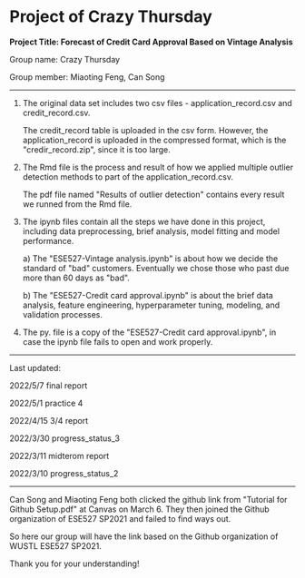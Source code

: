 # Project of Crazy Thursday

**Project Title: Forecast of Credit Card Approval Based on Vintage Analysis**

Group name: Crazy Thursday

Group member: Miaoting Feng, Can Song


******
1) The original data set includes two csv files - application_record.csv and credit_record.csv.
   
   The credit_record table is uploaded in the csv form. However, the application_record is uploaded in the compressed format, which is the "credir_record.zip", since it is    too large.

2) The Rmd file is the process and result of how we applied multiple outlier detection methods to part of the application_record.csv.

   The pdf file named "Results of outlier detection" contains every result we runned from the Rmd file.

3) The ipynb files contain all the steps we have done in this project, including data preprocessing, brief analysis, model fitting and model performance.
   
   a) The "ESE527-Vintage analysis.ipynb" is about how we decide the standard of "bad" customers. Eventually we chose those who past due more than 60 days as "bad".
   
   b) The "ESE527-Credit card approval.ipynb" is about the brief data analysis, feature engineering, hyperparameter tuning, modeling, and validation processes. 
   

4) The py. file is a copy of the "ESE527-Credit card approval.ipynb", in case the ipynb file fails to open and work properly.


******
Last updated: 

2022/5/7     final report

2022/5/1     practice 4

2022/4/15    3/4 report

2022/3/30    progress_status_3

2022/3/11    midterom report

2022/3/10    progress_status_2


******
Can Song and Miaoting Feng both clicked the github link from "Tutorial for Github Setup.pdf" at Canvas on March 6. 
They then joined the Github organization of ESE527 SP2021 and failed to find ways out. 

So here our group will have the link based on the Github organization of WUSTL ESE527 SP2021.

Thank you for your understanding!

